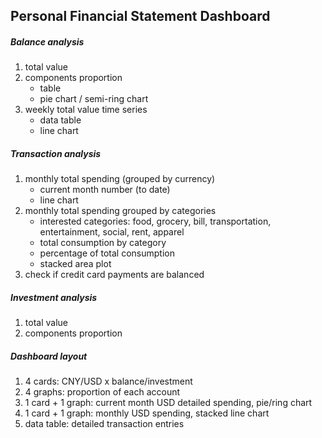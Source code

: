 ## Personal Financial Statement Dashboard

##### Balance analysis

1. total value
2. components proportion
   - table
   - pie chart / semi-ring chart
3. weekly total value time series
   - data table
   - line chart

##### Transaction analysis

1. monthly total spending (grouped by currency)
   - current month number (to date)
   - line chart
2. monthly total spending grouped by categories
   - interested categories: food, grocery, bill, transportation, entertainment, social, rent, apparel
   - total consumption by category
   - percentage of total consumption
   - stacked area plot
3. check if credit card payments are balanced

##### Investment analysis

1. total value
2. components proportion

##### Dashboard layout

1. 4 cards: CNY/USD x balance/investment
2. 4 graphs: proportion of each account
3. 1 card + 1 graph: current month USD detailed spending, pie/ring chart
4. 1 card + 1 graph: monthly USD spending, stacked line chart
5. data table: detailed transaction entries